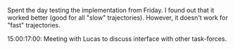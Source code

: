 Spent the day testing the implementation from Friday. I found out that it worked better (good for all "slow" trajectories). However, it doesn't work for "fast" trajectories.

15:00:17:00: Meeting with Lucas to discuss interface with other task-forces.